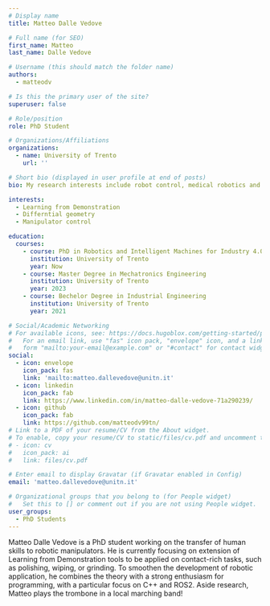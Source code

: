 ```yaml
---
# Display name
title: Matteo Dalle Vedove

# Full name (for SEO)
first_name: Matteo
last_name: Dalle Vedove

# Username (this should match the folder name)
authors:
  - matteodv

# Is this the primary user of the site?
superuser: false

# Role/position
role: PhD Student

# Organizations/Affiliations
organizations:
  - name: University of Trento
    url: ''

# Short bio (displayed in user profile at end of posts)
bio: My research interests include robot control, medical robotics and programming.

interests:
  - Learning from Demonstration
  - Differntial geometry
  - Manipulator control

education:
  courses:
    - course: PhD in Robotics and Intelligent Machines for Industry 4.0
      institution: University of Trento
      year: Now
    - course: Master Degree in Mechatronics Engineering
      institution: University of Trento
      year: 2023
    - course: Bechelor Degree in Industrial Engineering
      institution: University of Trento
      year: 2021

# Social/Academic Networking
# For available icons, see: https://docs.hugoblox.com/getting-started/page-builder/#icons
#   For an email link, use "fas" icon pack, "envelope" icon, and a link in the
#   form "mailto:your-email@example.com" or "#contact" for contact widget.
social:
  - icon: envelope
    icon_pack: fas
    link: 'mailto:matteo.dallevedove@unitn.it'
  - icon: linkedin
    icon_pack: fab
    link: https://www.linkedin.com/in/matteo-dalle-vedove-71a290239/
  - icon: github
    icon_pack: fab
    link: https://github.com/matteodv99tn/
# Link to a PDF of your resume/CV from the About widget.
# To enable, copy your resume/CV to static/files/cv.pdf and uncomment the lines below.
# - icon: cv
#   icon_pack: ai
#   link: files/cv.pdf

# Enter email to display Gravatar (if Gravatar enabled in Config)
email: 'matteo.dallevedove@unitn.it'

# Organizational groups that you belong to (for People widget)
#   Set this to [] or comment out if you are not using People widget.
user_groups:
  - PhD Students
---
```


Matteo Dalle Vedove is a PhD student working on the transfer of human skills to robotic manipulators.
He is currently focusing on extension of Learning from Demonstration tools to be applied on contact-rich tasks, such as polishing, wiping, or grinding.
To smoothen the development of robotic application, he combines the theory with a strong enthusiasm for programming, with a particular focus on C++ and ROS2. 
Aside research, Matteo plays the trombone in a local marching band!